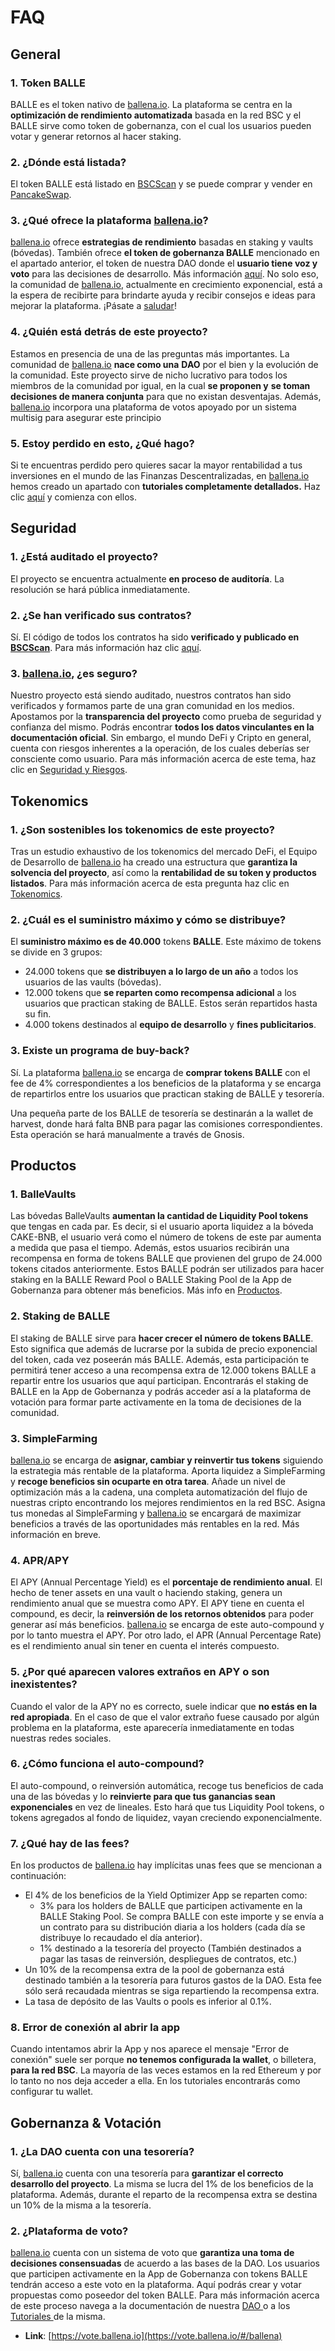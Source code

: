 # FAQ

## General <a id="general"></a>

### 1. Token BALLE

BALLE es el token nativo de [ballena.io](https://ballena.io/). La plataforma se centra en la **optimización de rendimiento automatizada** basada en la red BSC y el BALLE sirve como token de gobernanza, con el cual los usuarios pueden votar y generar retornos al hacer staking.



### 2. ¿Dónde está listada?

El token BALLE está listado en [BSCScan](https://bscscan.com/token/0x9f0d5f45ce8573f43e0ba17876329784be0fd700) y se puede comprar y vender en [PancakeSwap](https://exchange.pancakeswap.finance/#/swap?outputCurrency=0x9f0d5f45ce8573f43e0ba17876329784be0fd700).



### 3. ¿Qué ofrece la plataforma [ballena.io](https://ballena.io/)?

[ballena.io](https://ballena.io/) ofrece **estrategias de rendimiento** basadas en staking y vaults \(bóvedas\). También ofrece **el token de gobernanza BALLE** mencionado en el apartado anterior, el token de nuestra DAO donde el **usuario tiene voz y voto** para las decisiones de desarrollo. Más información [aquí](file:///C:/primeros-pasos/que-podemos-hacer-en-ballena.io). No solo eso, la comunidad de [ballena.io](https://ballena.io/), actualmente en crecimiento exponencial, está a la espera de recibirte para brindarte ayuda y recibir consejos e ideas para mejorar la plataforma. ¡Pásate a [saludar](https://docs.ballena.io/#comunidad)!



### 4. ¿Quién está detrás de este proyecto?

Estamos en presencia de una de las preguntas más importantes. La comunidad de [ballena.io](https://ballena.io/) **nace como una** **DAO** por el bien y la evolución de la comunidad. Este proyecto sirve de nicho lucrativo para todos los miembros de la comunidad por igual, en la cual **se proponen y** **se toman decisiones de manera conjunta** para que no existan desventajas. Además, [ballena.io](https://ballena.io/) incorpora una plataforma de votos apoyado por un sistema multisig para asegurar este principio



### 5. Estoy perdido en esto, ¿Qué hago?

Si te encuentras perdido pero quieres sacar la mayor rentabilidad a tus inversiones en el mundo de las Finanzas Descentralizadas, en [ballena.io](https://ballena.io/) hemos creado un apartado con **tutoriales completamente detallados.** Haz clic [aquí](/tutoriales-y-herramientas/tutoriales) y comienza con ellos.



## Seguridad

### 1. ¿Está auditado el proyecto?

El proyecto se encuentra actualmente **en proceso de auditoría**. La resolución se hará pública inmediatamente.



### 2. ¿Se han verificado sus contratos?

Sí. El código de todos los contratos ha sido **verificado y publicado en** [**BSCScan**](https://bscscan.com/token/0x9f0d5f45ce8573f43e0ba17876329784be0fd700). Para más información haz clic [aquí](../tecnico/tokenomics.md).



### 3. [ballena.io](https://ballena.io/), ¿es seguro?

Nuestro proyecto está siendo auditado, nuestros contratos han sido verificados y formamos parte de una gran comunidad en los medios. Apostamos por la **transparencia del proyecto** como prueba de seguridad y confianza del mismo. Podrás encontrar **todos los datos vinculantes en la documentación oficial**. Sin embargo, el mundo DeFi y Cripto en general, cuenta con riesgos inherentes a la operación, de los cuales deberías ser consciente como usuario. Para más información acerca de este tema, haz clic en [Seguridad y Riesgos](../tecnico/seguridad-y-riesgos.md).



## Tokenomics

### 1. ¿Son sostenibles los tokenomics de este proyecto?

Tras un estudio exhaustivo de los tokenomics del mercado DeFi, el Equipo de Desarrollo de [ballena.io](https://ballena.io/) ha creado una estructura que **garantiza la solvencia del proyecto**, así como la **rentabilidad de su token y productos listados**. Para más información acerca de esta pregunta haz clic en [Tokenomics](/tecnico/tokenomics).



### 2. ¿Cuál es el suministro máximo y cómo se distribuye?

El **suministro máximo es de 40.000** tokens **BALLE**. Este máximo de tokens se divide en 3 grupos:

* 24.000 tokens que **se distribuyen a lo largo de un año** a todos los usuarios de las vaults \(bóvedas\).
* 12.000 tokens que **se reparten como recompensa adicional** a los usuarios que practican staking de BALLE. Estos serán repartidos hasta su fin.
* 4.000 tokens destinados al **equipo de desarrollo** y **fines publicitarios**.



### 3. Existe un programa de buy-back?

Sí. La plataforma [ballena.io](https://ballena.io/) se encarga de **comprar tokens BALLE** con el fee de 4% correspondientes a los beneficios de la plataforma y se encarga de repartirlos entre los usuarios que practican staking de BALLE y tesorería. 

Una pequeña parte de los BALLE de tesorería se destinarán a la wallet de harvest, donde hará falta BNB para pagar las comisiones correspondientes. Esta operación se hará manualmente a través de Gnosis.

## Productos

### 1. BalleVaults

Las bóvedas BalleVaults **aumentan la cantidad de Liquidity Pool tokens** que tengas en cada par. Es decir, si el usuario aporta liquidez a la bóveda CAKE-BNB, el usuario verá como el número de tokens de este par aumenta a medida que pasa el tiempo. Además, estos usuarios recibirán una recompensa en forma de tokens BALLE que provienen del grupo de 24.000 tokens citados anteriormente. Estos BALLE podrán ser utilizados para hacer staking en la BALLE Reward Pool o BALLE Staking Pool de la App de Gobernanza para obtener más beneficios. Más info en [Productos](/tecnico/productos).



### 2. Staking de BALLE

El staking de BALLE sirve para **hacer crecer el número de tokens BALLE**. Esto significa que además de lucrarse por la subida de precio exponencial del token, cada vez poseerán más BALLE. Además, esta participación te permitirá tener acceso a una recompensa extra de 12.000 tokens BALLE a repartir entre los usuarios que aquí participan. Encontrarás el staking de BALLE en la App de Gobernanza y podrás acceder así a la plataforma de votación para formar parte activamente en la toma de decisiones de la comunidad.



### 3. SimpleFarming

[ballena.io](https://ballena.io/) se encarga de **asignar, cambiar y reinvertir tus tokens** siguiendo la estrategia más rentable de la plataforma. Aporta liquidez a SimpleFarming y **recoge beneficios sin ocuparte en otra tarea**. Añade un nivel de optimización más a la cadena, una completa automatización del flujo de nuestras cripto encontrando los mejores rendimientos en la red BSC. Asigna tus monedas al SimpleFarming y [ballena.io](https://ballena.io/) se encargará de maximizar beneficios a través de las oportunidades más rentables en la red. Más información en breve.



### 4. APR/APY

El APY \(Annual Percentage Yield\) es el **porcentaje de rendimiento anual**. El hecho de tener assets en una vault o haciendo staking, genera un rendimiento anual que se muestra como APY. El APY tiene en cuenta el compound, es decir, la **reinversión de los retornos obtenidos** para poder generar así más beneficios. [ballena.io](https://ballena.io/) se encarga de este auto-compound y por lo tanto muestra el APY. Por otro lado, el APR \(Annual Percentage Rate\) es el rendimiento anual sin tener en cuenta el interés compuesto.



### 5. ¿Por qué aparecen valores extraños en APY o son inexistentes?

Cuando el valor de la APY no es correcto, suele indicar que **no estás en la red apropiada**. En el caso de que el valor extraño fuese causado por algún problema en la plataforma, este aparecería inmediatamente en todas nuestras redes sociales.



### 6. ¿Cómo funciona el auto-compound?

El auto-compound, o reinversión automática, recoge tus beneficios de cada una de las bóvedas y lo **reinvierte para que tus ganancias sean exponenciales** en vez de lineales. Esto hará que tus Liquidity Pool tokens, o tokens agregados al fondo de liquidez, vayan creciendo exponencialmente.



### 7. ¿Qué hay de las fees?

En los productos de [ballena.io](https://ballena.io/) hay implícitas unas fees que se mencionan a continuación:

* El 4% de los beneficios de la Yield Optimizer App se reparten como:
  * 3% para los holders de BALLE que participen activamente en la BALLE Staking Pool. Se compra BALLE con este importe y se envía a un contrato para su distribución diaria a los holders \(cada día se distribuye lo recaudado el día anterior\).
  * 1% destinado a la tesorería del proyecto \(También destinados a pagar las tasas de reinversión, despliegues de contratos, etc.\)
* Un 10% de la recompensa extra de la pool de gobernanza está destinado también a la tesorería para futuros gastos de la DAO. Esta fee sólo será recaudada mientras se siga repartiendo la recompensa extra.
* La tasa de depósito de las Vaults o pools es inferior al 0.1%.



### 8. Error de conexión al abrir la app

Cuando intentamos abrir la App y nos aparece el mensaje "Error de conexión" suele ser porque **no tenemos configurada la wallet**, o billetera, **para la red BSC**. La mayoría de las veces estamos en la red Ethereum y por lo tanto no nos deja acceder a ella. En los tutoriales encontrarás como configurar tu wallet.



## Gobernanza & Votación

### 1. ¿La DAO cuenta con una tesorería?

Sí, [ballena.io](https://ballena.io/) cuenta con una tesorería para **garantizar el correcto desarrollo del proyecto**. La misma se lucra del 1% de los beneficios de la plataforma. Además, durante el reparto de la recompensa extra se destina un 10% de la misma a la tesorería.



### 2. ¿Plataforma de voto?

[ballena.io](https://ballena.io/) cuenta con un sistema de voto que **garantiza una toma de decisiones consensuadas** de acuerdo a las bases de la DAO. Los usuarios que participen activamente en la App de Gobernanza con tokens BALLE tendrán acceso a este voto en la plataforma. Aquí podrás crear y votar propuestas como poseedor del token BALLE. Para más información acerca de este proceso navega a la documentación de nuestra [DAO ](../dao-organizacion/introduccion-dao.md)o a los [Tutoriales ](../dao-organizacion/tutoriales-dao/)de la misma.

* **Link**: [https://vote.ballena.io](https://vote.ballena.io/#/ballena)

​





